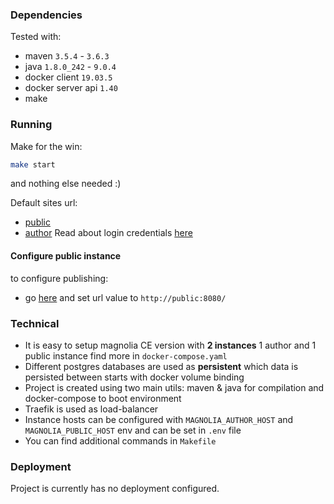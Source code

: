 ### Dependencies
Tested with:
* maven `3.5.4` - `3.6.3`
* java `1.8.0_242` - `9.0.4`
* docker client `19.03.5`
* docker server api `1.40`
* make

### Running
Make for the win:
```bash
make start
```
and nothing else needed :) 

Default sites url:
* [public](http://public.lvh.me/)
* [author](http://author.lvh.me/)
Read about login credentials [here](https://documentation.magnolia-cms.com/display/DOCS61/Logging+in)

#### Configure public instance
to configure publishing: 
* go [here](http://author.lvh.me/.magnolia/admincentral#app:configuration:browser;/modules/publishing-core/config/receivers/magnoliaPublic8080@url:treeview:) and set url value to `http://public:8080/`

### Technical
* It is easy to setup magnolia CE version with **2 instances** 1 author and 1 public instance find more in `docker-compose.yaml`
* Different postgres databases are used as **persistent** which data is persisted between starts with docker volume binding  
* Project is created using two main utils: maven & java for compilation and docker-compose to boot environment 
* Traefik is used as load-balancer
* Instance hosts can be configured with `MAGNOLIA_AUTHOR_HOST` and `MAGNOLIA_PUBLIC_HOST` env and can be set in `.env` file
* You can find additional commands in `Makefile`

### Deployment
Project is currently has no deployment configured.